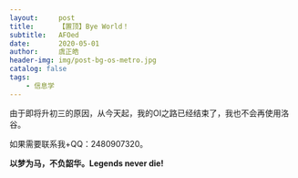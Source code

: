 ```yaml
---
layout:     post
title:      【置顶】Bye World！
subtitle:   AFOed
date:       2020-05-01
author:     虞正皓
header-img: img/post-bg-os-metro.jpg
catalog: false
tags:
    - 信息学
---
```

由于即将升初三的原因，从今天起，我的OI之路已经结束了，我也不会再使用洛谷。

如果需要联系我+QQ：2480907320。

**以梦为马，不负韶华。Legends never die!**